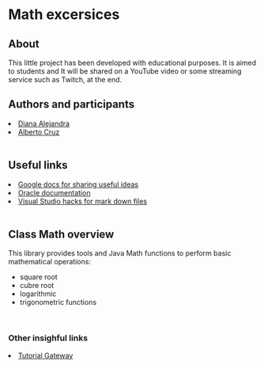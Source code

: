 # Math excersices
## About
This little project has been developed with 
educational purposes. It is aimed to students and It will be shared on a YouTube video or some streaming service such as Twitch, at the end.
## Authors and participants
<div>
    <li>
        <a href="https://github.com/dianaps">Diana Alejandra</a>
    </li>
    <li>
        <a href="https://github.com/albertoicg01">Alberto Cruz</a>
    </li>
    <br>
</div>

## Useful links

<div>
    <li>
        <a href="https://docs.google.com/document/d/1R26V78XV-AGhfMLAzhkNesXyy-oVYGzlIK892oJPnWA/edit">Google docs for sharing useful ideas</a>
    </li>
    <li>
        <a href="https://docs.oracle.com/javase/8/docs/api/java/lang/Math.html">Oracle documentation</a>
    </li>
    <li>
        <a href="https://code.visualstudio.com/docs/languages/markdown">Visual Studio hacks for mark down files</a>
    </li>
    <br>
</div>

## Class Math overview

This library provides tools and Java Math
functions to perform basic mathematical operations:
- square root
- cubre root
- logarithmic
- trigonometric functions


<br>

### Other insighful links
<div>
    <li>
        <a href="https://www.tutorialgateway.org/java-math-library/">Tutorial Gateway</a>
    </li>
</div>